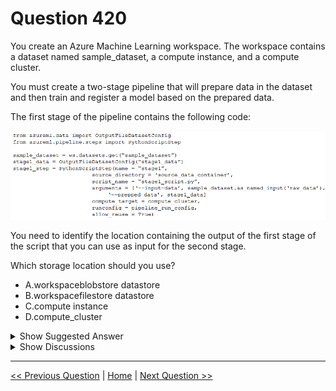 # Question 420

You create an Azure Machine Learning workspace. The workspace contains a dataset named sample_dataset, a compute instance, and a compute cluster.

You must create a two-stage pipeline that will prepare data in the dataset and then train and register a model based on the prepared data.

The first stage of the pipeline contains the following code:

![Question Image](../images/q420_q_image447.png)

You need to identify the location containing the output of the first stage of the script that you can use as input for the second stage.

Which storage location should you use?

- A.workspaceblobstore datastore
- B.workspacefilestore datastore
- C.compute instance
- D.compute_cluster

<details>
  <summary>Show Suggested Answer</summary>

<strong>A</strong><br>

</details>

<details>
  <summary>Show Discussions</summary>

<blockquote><p><strong>phdykd</strong> <code>(Sat 27 Jul 2024 16:38)</code> - <em>Upvotes: 1</em></p><p>The OutputFileDatasetConfig(&quot;stagel data&quot;) in the first stage of the pipeline is used to configure a location in the workspace&#x27;s default datastore to store the output from the step. The Azure Machine Learning workspace default datastore is typically an Azure blob storage, known as workspaceblobstore, and it is used to store the intermediate and output data of the pipeline stages.

Therefore, the correct answer is:

A. workspaceblobstore datastore</p></blockquote>

<blockquote><p><strong>oakmm</strong> <code>(Wed 20 Mar 2024 01:14)</code> - <em>Upvotes: 3</em></p><p>Selected Answer: A
When you create a workspace, an Azure blob container and an Azure file share are automatically registered as datastores to the workspace. They&#x27;re named workspaceblobstore and workspacefilestore, respectively. The workspaceblobstore is used to store workspace artifacts and your machine learning experiment logs. It&#x27;s also set as the default datastore and can&#x27;t be deleted from the workspace. The workspacefilestore is used to store notebooks and R scripts authorized via compute instance.
https://learn.microsoft.com/en-us/azure/machine-learning/v1/how-to-access-data</p></blockquote>

</details>

---

[<< Previous Question](question_419.md) | [Home](../index.md) | [Next Question >>](question_421.md)
